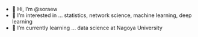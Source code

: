 - 👋 Hi, I’m @soraew
- 👀 I’m interested in ... statistics, network science, machine learning, deep learning
- 🌱 I’m currently learning ... data science at Nagoya University

<!---
soraew/soraew is a ✨ special ✨ repository because its `README.md` (this file) appears on your GitHub profile.
You can click the Preview link to take a look at your changes.
--->
